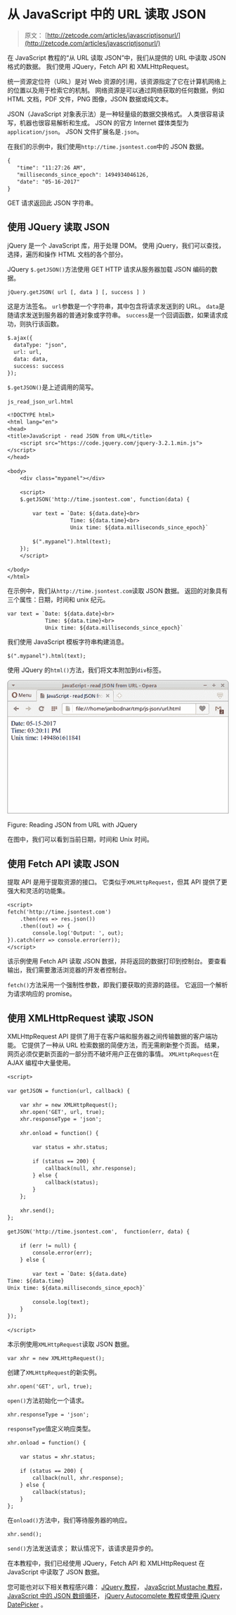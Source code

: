 # 从 JavaScript 中的 URL 读取 JSON

> 原文： [http://zetcode.com/articles/javascriptjsonurl/](http://zetcode.com/articles/javascriptjsonurl/)

在 JavaScript 教程的“从 URL 读取 JSON”中，我们从提供的 URL 中读取 JSON 格式的数据。 我们使用 JQuery，Fetch API 和 XMLHttpRequest。

统一资源定位符（URL）是对 Web 资源的引用，该资源指定了它在计算机网络上的位置以及用于检索它的机制。 网络资源是可以通过网络获取的任何数据，例如 HTML 文档，PDF 文件，PNG 图像，JSON 数据或纯文本。

JSON（JavaScript 对象表示法）是一种轻量级的数据交换格式。 人类很容易读写，机器也很容易解析和生成。 JSON 的官方 Internet 媒体类型为`application/json`。 JSON 文件扩展名是`.json`。

在我们的示例中，我们使用`http://time.jsontest.com`中的 JSON 数据。

```
{
   "time": "11:27:26 AM",
   "milliseconds_since_epoch": 1494934046126,
   "date": "05-16-2017"
}

```

GET 请求返回此 JSON 字符串。

## 使用 JQuery 读取 JSON

jQuery 是一个 JavaScript 库，用于处理 DOM。 使用 jQuery，我们可以查找，选择，遍历和操作 HTML 文档的各个部分。

JQuery `$.getJSON()`方法使用 GET HTTP 请求从服务器加载 JSON 编码的数据。

```
jQuery.getJSON( url [, data ] [, success ] )

```

这是方法签名。 `url`参数是一个字符串，其中包含将请求发送到的 URL。 `data`是随请求发送到服务器的普通对象或字符串。 `success`是一个回调函数，如果请求成功，则执行该函数。

```
$.ajax({
  dataType: "json",
  url: url,
  data: data,
  success: success
});

```

`$.getJSON()`是上述调用的简写。

`js_read_json_url.html`

```
<!DOCTYPE html>
<html lang="en">
<head>
<title>JavaScript - read JSON from URL</title>
    <script src="https://code.jquery.com/jquery-3.2.1.min.js"></script>
</head>

<body>
    <div class="mypanel"></div>

    <script>
    $.getJSON('http://time.jsontest.com', function(data) {

        var text = `Date: ${data.date}<br>
                    Time: ${data.time}<br>
                    Unix time: ${data.milliseconds_since_epoch}`

        $(".mypanel").html(text);
    });
    </script>

</body>
</html>

```

在示例中，我们从`http://time.jsontest.com`读取 JSON 数据。 返回的对象具有三个属性：日期，时间和 unix 纪元。

```
var text = `Date: ${data.date}<br>
            Time: ${data.time}<br>
            Unix time: ${data.milliseconds_since_epoch}`

```

我们使用 JavaScript 模板字符串构建消息。

```
$(".mypanel").html(text);

```

使用 JQuery 的`html()`方法，我们将文本附加到`div`标签。

![Reading JSON from URL with JQuery](img/0b5ffc7fb8d43910551afbeb6072ae53.jpg)

Figure: Reading JSON from URL with JQuery

在图中，我们可以看到当前日期，时间和 Unix 时间。

## 使用 Fetch API 读取 JSON

提取 API 是用于提取资源的接口。 它类似于`XMLHttpRequest`，但其 API 提供了更强大和灵活的功能集。

```
<script>
fetch('http://time.jsontest.com')
    .then(res => res.json())
    .then((out) => {
        console.log('Output: ', out);
}).catch(err => console.error(err));
</script>

```

该示例使用 Fetch API 读取 JSON 数据，并将返回的数据打印到控制台。 要查看输出，我们需要激活浏览器的开发者控制台。

`fetch()`方法采用一个强制性参数，即我们要获取的资源的路径。 它返回一个解析为请求响应的 promise。

## 使用 XMLHttpRequest 读取 JSON

XMLHttpRequest API 提供了用于在客户端和服务器之间传输数据的客户端功能。 它提供了一种从 URL 检索数据的简便方法，而无需刷新整个页面。 结果，网页必须仅更新页面的一部分而不破坏用户正在做的事情。 `XMLHttpRequest`在 AJAX 编程中大量使用。

```
<script>

var getJSON = function(url, callback) {

    var xhr = new XMLHttpRequest();
    xhr.open('GET', url, true);
    xhr.responseType = 'json';

    xhr.onload = function() {

        var status = xhr.status;

        if (status == 200) {
            callback(null, xhr.response);
        } else {
            callback(status);
        }
    };

    xhr.send();
};

getJSON('http://time.jsontest.com',  function(err, data) {

    if (err != null) {
        console.error(err);
    } else {

        var text = `Date: ${data.date}
Time: ${data.time}
Unix time: ${data.milliseconds_since_epoch}`

        console.log(text);
    }
});

</script>

```

本示例使用`XMLHttpRequest`读取 JSON 数据。

```
var xhr = new XMLHttpRequest();

```

创建了`XMLHttpRequest`的新实例。

```
xhr.open('GET', url, true);

```

`open()`方法初始化一个请求。

```
xhr.responseType = 'json';

```

`responseType`值定义响应类型。

```
xhr.onload = function() {

    var status = xhr.status;

    if (status == 200) {
        callback(null, xhr.response);
    } else {
        callback(status);
    }
};

```

在`onload()`方法中，我们等待服务器的响应。

```
xhr.send();

```

`send()`方法发送请求； 默认情况下，该请求是异步的。

在本教程中，我们已经使用 JQuery，Fetch API 和 XMLHttpRequest 在 JavaScript 中读取了 JSON 数据。

您可能也对以下相关教程感兴趣： [JQuery 教程](/web/jquery/)， [JavaScript Mustache 教程](/javascript/mustache/)， [JavaScript 中的 JSON 数组循环](/javascript/jsonforeach/)， [jQuery Autocomplete 教程](/articles/jqueryautocomplete/)或[使用 jQuery DatePicker](/articles/jquerydatepicker/) 。
